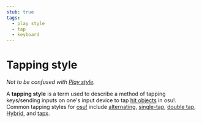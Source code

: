 ```yaml
---
stub: true
tags:
  - play style
  - tap
  - keyboard
---
```


# Tapping style

*Not to be confused with [Play style](/wiki/Play_style).*

A **tapping style** is a term used to describe a method of tapping keys/sending inputs on one's input device to tap [hit objects](/wiki/Hit_object) in osu!. Common tapping styles for [osu!](/wiki/Game_mode/osu!) include [alternating](/wiki/Play_style/Alternating), [single-tap](/wiki/Play_style/Single-tap), [double tap](/wiki/Play_style/Double_tapping), [Hybrid](/wiki/Play_style/Hybrid), and [tapx](/wiki/Play_style/Tapx).
